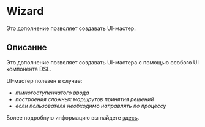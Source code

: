 # Wizard
Это дополнение позволяет создавать UI-мастер.

## Описание

Это дополнение позволяет создавать UI-мастера с помощью особого UI компонента DSL.

UI-мастер полезен в случае:

- *mмногоступенчатого ввода*
- *построения сложных маршрутов принятия решений*
- *если пользователя необходимо направлять по процессу*

Более подробную информацию вы найдете [здесь](http://ui-patterns.com/patterns/Wizard).
